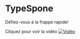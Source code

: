 # TypeSpone
Défiez-vous à la frappe rapide!

Cliquez pour voir la vidéo
[![Vidéo](https://img.youtube.com/vi/82Dzd411SJU/maxresdefault.jpg)](https://www.youtube.com/watch?v=82Dzd411SJU)

